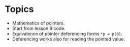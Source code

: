 # Topics

* Mathematics of pointers.
* Start from lesson 9 code.
* Equivalence of pointer deferencing forms `*p = p[0]`.
* Deferencing works also for reading the pointed value.
